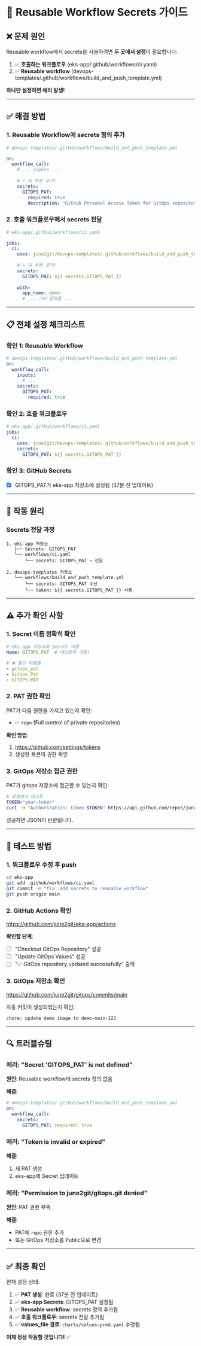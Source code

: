 # 🔐 Reusable Workflow Secrets 가이드

## ❌ 문제 원인

Reusable workflow에서 secrets을 사용하려면 **두 곳에서 설정**이 필요합니다:

1. ✅ **호출하는 워크플로우** (eks-app/.github/workflows/ci.yaml)
2. ✅ **Reusable workflow** (devops-templates/.github/workflows/build_and_push_template.yml)

**하나만 설정하면 에러 발생!**

---

## ✅ 해결 방법

### **1. Reusable Workflow에 secrets 정의 추가**

```yaml
# devops-templates/.github/workflows/build_and_push_template.yml

on:
  workflow_call:
    # ... inputs ...
    
    # ⬅️ 이 부분 추가!
    secrets:
      GITOPS_PAT:
        required: true
        description: "GitHub Personal Access Token for GitOps repository access"
```

### **2. 호출 워크플로우에서 secrets 전달**

```yaml
# eks-app/.github/workflows/ci.yaml

jobs:
  ci:
    uses: june2git/devops-templates/.github/workflows/build_and_push_template.yml@main
    
    # ⬅️ 이 부분 추가!
    secrets:
      GITOPS_PAT: ${{ secrets.GITOPS_PAT }}
    
    with:
      app_name: demo
      # ... 기타 입력들 ...
```

---

## 📋 전체 설정 체크리스트

### **확인 1: Reusable Workflow**

```yaml
# devops-templates/.github/workflows/build_and_push_template.yml
on:
  workflow_call:
    inputs:
      # ...
    secrets:
      GITOPS_PAT:
        required: true
```

### **확인 2: 호출 워크플로우**

```yaml
# eks-app/.github/workflows/ci.yaml
jobs:
  ci:
    uses: june2git/devops-templates/.github/workflows/build_and_push_template.yml@main
    secrets:
      GITOPS_PAT: ${{ secrets.GITOPS_PAT }}
```

### **확인 3: GitHub Secrets**

- [x] GITOPS_PAT가 eks-app 저장소에 설정됨 (37분 전 업데이트)

---

## 🎯 작동 원리

### **Secrets 전달 과정**

```
1. eks-app 저장소
   ├── Secrets: GITOPS_PAT
   └── workflows/ci.yaml
       └── secrets: GITOPS_PAT → 전달

2. devops-templates 저장소
   └── workflows/build_and_push_template.yml
       └── secrets: GITOPS_PAT 수신
       └── token: ${{ secrets.GITOPS_PAT }} 사용
```

---

## ⚠️ 추가 확인 사항

### **1. Secret 이름 정확히 확인**

```yaml
# eks-app 저장소의 Secret 이름
Name: GITOPS_PAT  # 대소문자 구분!

# ❌ 틀린 이름들
- gitops_pat
- Gitops_Pat
- GITOPS-PAT
```

### **2. PAT 권한 확인**

PAT가 다음 권한을 가지고 있는지 확인:

- ✅ `repo` (Full control of private repositories)

**확인 방법**:
1. https://github.com/settings/tokens
2. 생성한 토큰의 권한 확인

### **3. GitOps 저장소 접근 권한**

PAT가 gitops 저장소에 접근할 수 있는지 확인:

```bash
# 로컬에서 테스트
TOKEN="your-token"
curl -H "Authorization: token $TOKEN" https://api.github.com/repos/june2git/gitops
```

성공하면 JSON이 반환됩니다.

---

## 🚀 테스트 방법

### **1. 워크플로우 수정 후 push**

```bash
cd eks-app
git add .github/workflows/ci.yaml
git commit -m "fix: add secrets to reusable workflow"
git push origin main
```

### **2. GitHub Actions 확인**

https://github.com/june2git/eks-app/actions

**확인할 단계**:
- [ ] "Checkout GitOps Repository" 성공
- [ ] "Update GitOps Values" 성공
- [ ] "✅ GitOps repository updated successfully" 출력

### **3. GitOps 저장소 확인**

https://github.com/june2git/gitops/commits/main

자동 커밋이 생성되었는지 확인:
```
chore: update demo image to demo-main-123
```

---

## 🔍 트러블슈팅

### **에러: "Secret 'GITOPS_PAT' is not defined"**

**원인**: Reusable workflow에 secrets 정의 없음

**해결**: 
```yaml
# devops-templates/.github/workflows/build_and_push_template.yml
on:
  workflow_call:
    secrets:
      GITOPS_PAT: required: true
```

### **에러: "Token is invalid or expired"**

**해결**: 
1. 새 PAT 생성
2. eks-app에 Secret 업데이트

### **에러: "Permission to june2git/gitops.git denied"**

**원인**: PAT 권한 부족

**해결**: 
- PAT에 `repo` 권한 추가
- 또는 GitOps 저장소를 Public으로 변경

---

## ✅ 최종 확인

현재 설정 상태:

1. ✅ **PAT 생성**: 완료 (37분 전 업데이트)
2. ✅ **eks-app Secrets**: GITOPS_PAT 설정됨
3. ✅ **Reusable workflow**: secrets 정의 추가됨
4. ✅ **호출 워크플로우**: secrets 전달 추가됨
5. ✅ **values_file 경로**: `charts/values-prod.yaml` 수정됨

**이제 정상 작동할 것입니다!** ✅

